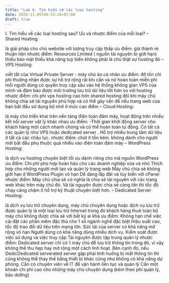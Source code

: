 ```yaml
---
title: "Lab 6. Tìm hiểu về các loại hosting"
date: 2020-11-05T09:33:26+07:00
draft: true
---
```

I. Tìm hiểu về các loại hosting sau? Ưu và nhược điểm của mỗi loại?
– Shared Hosting:

là giải pháp cho chủ website với lượng truy cập thấp
ưu điểm:
giá thành rẻ
thuận tiện
nhược điểm:
Resources Limited ( nguồn tài nguyên bị giới hạn)
thiếu bảo mật
thiếu khả năng tuỳ biến
không phải là chủ thật sự hosting đó
– VPS Hosting:

viết tắt của Virtual Private Server - máy chủ ảo cá nhân
ưu điểm:
đỡ tốn chi phí
thường nhận được sự hỗ trợ rộng rãi khi cần và nó hoàn toàn miễn phí
mỗi người dùng có quyền truy cập sâu vào hệ thống không gian VPS của mình và đảm bảo được môi trường lưu trữ dữ liệu tốt hơn so với hosting
nhược điểm:
chi phí vps hosting cao hơn shared hosting
đôi khi máy chủ không chia sẻ tài nguyên phù hợp
và có thể gây vấn đề nếu trang web của bạn bắt đầu sử dụng bộ nhớ ở mức cao điểm
– Cloud Hosting:

là máy chủ triển khai trên nền tảng điện toán đám mây, hoạt động trên nhiều kết nối server vật lý khác nhau
ưu điểm: -Thời gian khởi động server cho khách hàng một cách nhanh chóng và có thể hoàn toàn tự động.
Có tất cả các quản lý như VPS hoặc dedicated server .
Hỗ trợ nhiều trung tâm dữ liệu ở tất cả các châu lục.
nhược điểm:
chút ít tốn kém.
không dành cho người mới bắt đầu
phụ thuộc quá nhiều vào điện toán đám mây
– WordPress Hosting:

là dịch vụ hosting chuyên biệt tối ưu dành riêng cho mã nguồn WordPress
ưu điểm:
Chi phí phù hợp hoàn hảo cho các doanh nghiệp vừa và nhỏ
Thích hợp cho những người mới tạo và quản lý trang web
Máy chủ chia sẻ không giới hạn ở WordPress
Plugin vô hạn
Dễ dàng lắp đặt và tùy biến với cPanel
nhược điểm:
Máy chủ chia sẻ có nghĩa là chia sẻ tài nguyên với các trang web khác trên máy chủ đó. Và tài nguyên được chia sẻ càng lớn thì tốc độ chạy càng chậm
ít hỗ trợ kỹ thuật chuyên biệt hơn.
– Dedicated Server Hosting:

là dịch vụ lưu trữ chuyên dụng, máy chủ chuyên dụng hoặc dịch vụ lưu trữ được quản lý là một loại lưu trữ Internet trong đó khách hàng thuê toàn bộ máy chủ không được chia sẻ với bất kỳ ai khá
ưu điểm:
Không hạn chế việc cài đặt các phần mềm đặc thù cho 1 số ngành nghề đặc biệt
Hiệu suất cao, tốc độ trao đổi dữ liệu trên mạng lớn. Sức tải của server có khả năng mở rộng vô hạn
Người dùng có khả năng dùng nhiều dịch vụ.
Kiểm soát được việc sử dụng và việc truy cập
Tài nguyên được tập trung quản lý
nhược điểm:
Dedicated server chỉ có 1 máy chủ để lưu trữ thông tin trong đó, vì vậy không thể thu hẹp hay mở rộng một cách linh hoạt. Bên cạnh đó, nếu DedicDedicated serverated server gặp phải tình huống bị mất thông tin thì cũng không thể thay thế bằng thiết bị khác cũng như không có khả năng dự phòng.
Cần có chuyên viên về IT để vận hành liên tục và quản lý
Cần một khoản chi phí cao cho những máy chủ chuyên dụng (kèm theo phí quản lý, bảo dưỡng)

